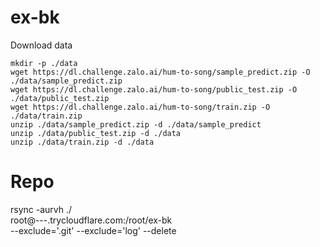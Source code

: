 # ex-bk

Download data

```
mkdir -p ./data
wget https://dl.challenge.zalo.ai/hum-to-song/sample_predict.zip -O ./data/sample_predict.zip
wget https://dl.challenge.zalo.ai/hum-to-song/public_test.zip -O ./data/public_test.zip
wget https://dl.challenge.zalo.ai/hum-to-song/train.zip -O ./data/train.zip
unzip ./data/sample_predict.zip -d ./data/sample_predict
unzip ./data/public_test.zip -d ./data
unzip ./data/train.zip -d ./data
```

# Repo

rsync -aurvh ./ \
        root@---.trycloudflare.com:/root/ex-bk \
        --exclude='.git' --exclude='log' --delete